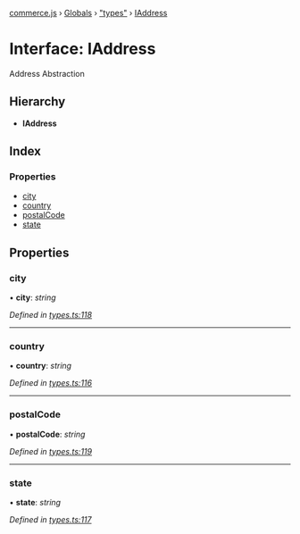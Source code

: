 [commerce.js](../README.md) › [Globals](../globals.md) › ["types"](../modules/_types_.md) › [IAddress](_types_.iaddress.md)

# Interface: IAddress

Address Abstraction

## Hierarchy

* **IAddress**

## Index

### Properties

* [city](_types_.iaddress.md#city)
* [country](_types_.iaddress.md#country)
* [postalCode](_types_.iaddress.md#postalcode)
* [state](_types_.iaddress.md#state)

## Properties

###  city

• **city**: *string*

*Defined in [types.ts:118](https://github.com/shopjs/commerce.js/blob/5aef636/src/types.ts#L118)*

___

###  country

• **country**: *string*

*Defined in [types.ts:116](https://github.com/shopjs/commerce.js/blob/5aef636/src/types.ts#L116)*

___

###  postalCode

• **postalCode**: *string*

*Defined in [types.ts:119](https://github.com/shopjs/commerce.js/blob/5aef636/src/types.ts#L119)*

___

###  state

• **state**: *string*

*Defined in [types.ts:117](https://github.com/shopjs/commerce.js/blob/5aef636/src/types.ts#L117)*
